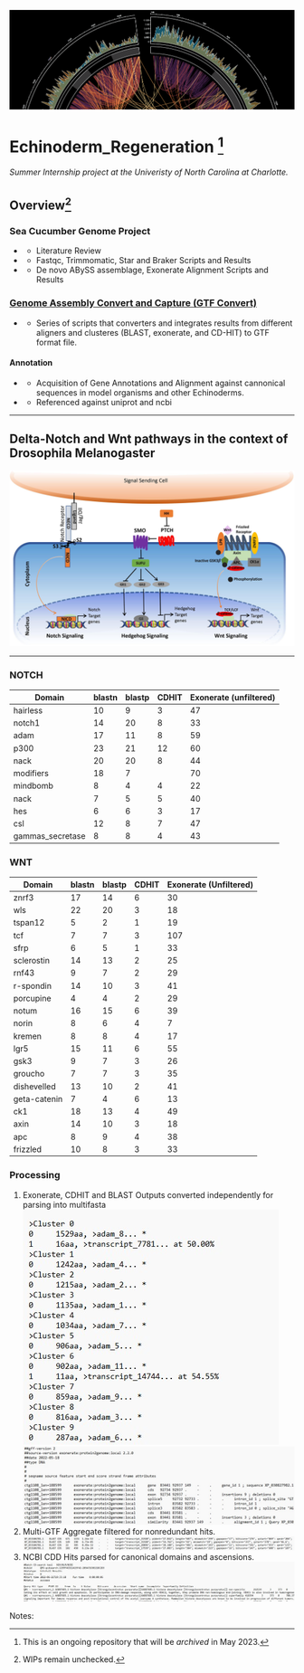 
![alt text](Files/img.png "Circular Diagram")
# Echinoderm_Regeneration [^1]
 ###### Summer Internship project at the Univeristy of North Carolina at Charlotte.
 
## Overview[^2]

### Sea Cucumber Genome Project
- - Literature Review
- - Fastqc, Trimmomatic, Star and Braker Scripts and Results
- - De novo ABySS assemblage, Exonerate Alignment Scripts and Results 

### [Genome Assembly Convert and Capture (GTF Convert)](https://github.com/sojichld/gtf-convert)
- - Series of scripts that converters and integrates results from different aligners and clusteres (BLAST, exonerate, and CD-HIT) to GTF format file.
#### Annotation
- - Acquisition of Gene Annotations and Alignment against cannonical sequences in model organisms and other Echinoderms.
- - Referenced against uniprot and ncbi


____

## Delta-Notch and Wnt pathways in the context of Drosophila Melanogaster

![alt text](Files/diagram.jpg "Circular Diagram")


_____
### NOTCH
|Domain|blastn|blastp|CDHIT|Exonerate (unfiltered)|
|---|---|---|---|---|
|hairless|10|9|3|47|
|notch1|14|20|8|33|
|adam|17|11|8|59|
|p300|23|21|12|60|
|nack|20|20|8|44|
|modifiers|18|7||70|
|mindbomb|8|4|4|22|
|nack|7|5|5|40|
|hes|6|6|3|17|
|csl|12|8|7|47|
|gammas_secretase|8|8|4|43|

### WNT
|Domain|blastn|blastp|CDHIT|Exonerate (Unfiltered)|
|---|---|---|---|---|
|znrf3 |17|14|6|30|
|wls|22|20|3|18|
|tspan12|5|2|1|19|
|tcf|7|7|3|107|
|sfrp|6|5|1|33|
|sclerostin|14|13|2|25|
|rnf43|9|7|2|29|
|r-spondin|14|10|3|41|
|porcupine|4|4|2|29|
|notum|16|15|6|39|
|norin|8|6|4|7|
|kremen|8|8|4|17|
|lgr5|15|11|6|55|
|gsk3|9|7|3|26|
|groucho|7|7|3|35|
|dishevelled|13|10|2|41|
|geta-catenin|7|4|6|13|
|ck1|18|13|4|49|
|axin|14|10|3|18|
|apc|8|9|4|38|
|frizzled|10|8|3|33|


### Processing 
1. Exonerate, CDHIT and BLAST Outputs converted independently for parsing into multifasta
![alt text](Files/cdhit.jpg "Circular Diagram")
![alt text](Files/exonerate.jpg "Circular Diagram")
2. Multi-GTF Aggregate filtered for nonredundant hits.
![alt text](Files/gtfBlast.jpg "Circular Diagram")
3. NCBI CDD Hits parsed for canonical domains and ascensions.
![alt text](Files/cdd1.jpg "Circular Diagram")

Notes:
[^1]: This is an ongoing repository that will be *archived* in May 2023.
[^2]: WIPs remain unchecked.
